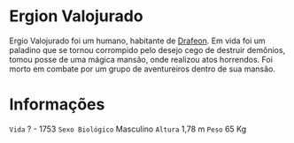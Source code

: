 <!-- TITLE: Ergion Valojurado -->
<!-- SUBTITLE: Visão geral sobre Ergion Valojurado -->

# Ergion Valojurado
Ergio Valojurado foi um humano, habitante de [Drafeon](http://localhost/lugares/plano-material/drafeon#drafeon). Em vida foi um paladino que se tornou corrompido pelo desejo cego de destruir demônios, tomou posse de uma mágica mansão, onde realizou atos horrendos. Foi morto em combate por um grupo de aventureiros dentro de sua mansão.

# Informações
`Vida` ? - 1753
`Sexo Biológico` Masculino
`Altura` 1,78 m
`Peso` 65 Kg

